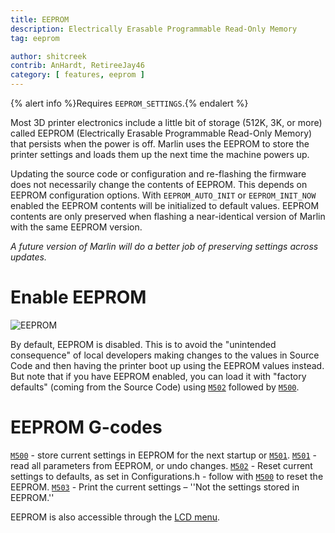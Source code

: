 ```yaml
---
title: EEPROM
description: Electrically Erasable Programmable Read-Only Memory
tag: eeprom

author: shitcreek
contrib: AnHardt, RetireeJay46
category: [ features, eeprom ]
---
```


{% alert info %}Requires `EEPROM_SETTINGS`.{% endalert %}

Most 3D printer electronics include a little bit of storage (512K, 3K, or more) called EEPROM (Electrically Erasable Programmable Read-Only Memory) that persists when the power is off. Marlin uses the EEPROM to store the printer settings and loads them up the next time the machine powers up.

Updating the source code or configuration and re-flashing the firmware does not necessarily change the contents of EEPROM. This depends on EEPROM configuration options. With `EEPROM_AUTO_INIT` or `EEPROM_INIT_NOW` enabled the EEPROM contents will be initialized to default values. EEPROM contents are only preserved when flashing a near-identical version of Marlin with the same EEPROM version.

_A future version of Marlin will do a better job of preserving settings across updates._

# Enable EEPROM

![EEPROM](/assets/images/features/EEPROM.png)

By default, EEPROM is disabled. This is to avoid the "unintended consequence" of local developers making changes to the values in Source Code and then having the printer boot up using the EEPROM values instead. But note that if you have EEPROM enabled, you can load it with "factory defaults" (coming from the Source Code) using [`M502`](/docs/gcode/M502.html) followed by [`M500`](/docs/gcode/M500.html).

# EEPROM G-codes

[`M500`](/docs/gcode/M500.html) - store current settings in EEPROM for the next startup or [`M501`](/docs/gcode/M501.html).
[`M501`](/docs/gcode/M501.html) - read all parameters from EEPROM, or undo changes.
[`M502`](/docs/gcode/M502.html) - Reset current settings to defaults, as set in Configurations.h - follow with [`M500`](/docs/gcode/M500.html) to reset the EEPROM.
[`M503`](/docs/gcode/M503.html) - Print the current settings – ''Not the settings stored in EEPROM.''

EEPROM is also accessible through the [LCD menu](/docs/features/lcd_menu.html).
